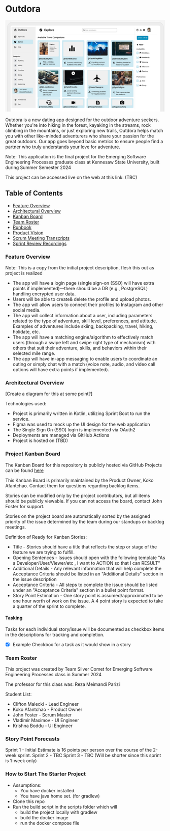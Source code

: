 # Outdora
![FigmaMockup](/docs/images/graphic.png)

Outdora is a new dating app designed for the outdoor adventure seekers. 
Whether you're into hiking in the forest, kayaking in the streams, rock climbing in the mountains, or just exploring new trails, 
Outdora helps match you with other like-minded adventurers who share your passion for the great outdoors. 
Our app goes beyond basic metrics to ensure people find a partner who truly understands your love for adventure.

Note: This application is the final project for the Emerging Software Engineering Processes graduate class at Kennesaw State University, built during Summer Semester 2024

This project can be accessed live on the web at this link: (TBC)

## Table of Contents
- [Feature Overview](#feature-overview)
- [Architectural Overview](#architectural-overview)
- [Kanban Board](#project-kanban-board)
- [Team Roster](#team-roster)
- [Runbook](#how-to-start-the-starter-project)
- [Product Vision](/docs/ProductVision.md)
- [Scrum Meeting Transcripts](/docs/scrum_transcripts)
- [Sprint Review Recordings](/docs/sprint_reviews)

### Feature Overview
Note: This is a copy from the initial project description, flesh this out as project is realized
- The app will have a login page (single sign-on (SSO) will have extra points if implemented)—there should be a DB (e.g., PostgreSQL) handling encrypted user data.
- Users will be able to create& delete the profile and upload photos. 
- The app will allow users to connect their profiles to Instagram and other social media. 
- The app will collect information about a user, including parameters related to the type of adventure, skill level, preferences, and attitude. Examples of adventures include skiing, backpacking, travel, hiking, holidate, etc. 
- The app will have a matching engine/algorithm to effectively match users (through a swipe left and swipe right type of mechanism) with others that suit their adventure, skills, and behaviors within their selected mile range. 
- The app will have in-app messaging to enable users to coordinate an outing or simply chat with a match (voice note, audio, and video call options will have extra points if implemented).

### Architectural Overview
[Create a diagram for this at some point?]

Technologies used:
- Project is primarily written in Kotlin, utilizing Sprint Boot to run the service.
- Figma was used to mock up the UI design for the web application
- The Single Sign On (SSO) login is implemented via OAuth2
- Deployments are managed via GitHub Actions
- Project is hosted on (TBD)

### Project Kanban Board
The Kanban Board for this repository is publicly hosted via GitHub Projects can be found [here](https://github.com/users/jtfoster2/projects/1/views/1)

This Kanban Board is primarily maintained by the Product Owner, Koko Afantchao. Contact them for questions regarding backlog items.

Stories can be modified only by the project contributors, but all items should be publicly viewable. If you can not access the board, contact John Foster for support.

Stories on the project board are automatically sorted by the assigned priority of the issue determined by the team during our standups or backlog meetings. 

Definition of Ready for Kanban Stories:
- Title - Stories should have a title that reflects the step or stage of the feature we are trying to fulfill.
- Opening Sentences - Issues should open with the following template "As a Developer/User/Viewer/etc , I want to ACTION so that I can RESULT"
- Additional Details - Any relevant information that will help complete the Acceptance Criteria should be listed in an "Additional Details" section in the issue description
- Acceptance Criteria - All steps to complete the issue should be listed under an "Acceptance Criteria" section in a bullet point format.
- Story Point Estimation - One story point is assumed/approximated to be one hour worth of work on the issue. A 4 point story is expected to take a quarter of the sprint to complete.

#### Tasking
Tasks for each individual story/issue will be documented as checkbox items in the descriptions for tracking and completion.
- [X] Example Checkbox for a task as it would show in a story

### Team Roster
This project was created by Team Silver Comet for Emerging Software Engineering Processes class in Summer 2024

The professor for this class was: Reza Meimandi Parizi

Student List:
- Clifton Malecki - Lead Engineer
- Koko Afantchao - Product Owner 
- John Foster - Scrum Master 
- Vladimir Maximov - UI Engineer
- Krishna Boddu - UI Engineer

### Story Point Forecasts

Sprint 1 - Initial Estimate is 16 points per person over the course of the 2-week sprint.
Sprint 2 - TBC
Sprint 3 - TBC (Will be shorter since this sprint is 1-week only)

### How to Start The Starter Project
- Assumptions:
  - You have docker installed.
  - You have java home set. (for gradlew)
- Clone this repo
- Run the build script in the scripts folder which will
  - build the project locally with gradlew
  - build the docker image
  - run the docker compose file
